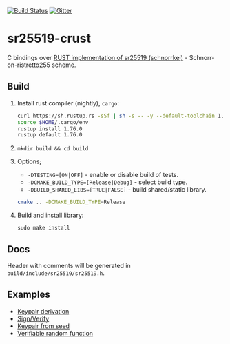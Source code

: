 [![Build Status](https://travis-ci.org/Warchant/sr25519-crust.svg?branch=master)](https://travis-ci.org/Warchant/sr25519-crust)
[![Gitter](https://badges.gitter.im/sr25519-crust/community.svg)](https://gitter.im/sr25519-crust/community?utm_source=badge&utm_medium=badge&utm_campaign=pr-badge)

# sr25519-crust

C bindings over [RUST implementation of sr25519 (schnorrkel)](https://github.com/w3f/schnorrkel) - Schnorr-on-ristretto255 scheme.

## Build

1. Install rust compiler (nightly), `cargo`:
    ```bash
    curl https://sh.rustup.rs -sSf | sh -s -- -y --default-toolchain 1.76.0
    source $HOME/.cargo/env
    rustup install 1.76.0
    rustup default 1.76.0
    ```
2. `mkdir build && cd build`
3. Options;
   - `-DTESTING=[ON|OFF]` - enable or disable build of tests.
   - `-DCMAKE_BUILD_TYPE=[Release|Debug]` - select build type.
   - `-DBUILD_SHARED_LIBS=[TRUE|FALSE]` - build shared/static library. 
   
   ```bash
   cmake .. -DCMAKE_BUILD_TYPE=Release
   ```
4. Build and install library: 
   ```
   sudo make install
   ```

## Docs

Header with comments will be generated in `build/include/sr25519/sr25519.h`.

## Examples

- [Keypair derivation](./test/derive.cpp)
- [Sign/Verify](./test/ds.cpp)
- [Keypair from seed](./test/keypair_from_seed.cpp)
- [Verifiable random function](./test/vrf.cpp)
